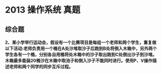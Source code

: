 # 2013 操作系统 真题

## 综合题

#### 2、某小学举行运动会，假设有一个比赛项目是每组一个老师和两个学生，重复做以下活动:老师负责用一个桶在A处沙堆取沙子后跑到B处将倒入木箱中，另外两个学生各有一个桶，分别各自用桶将处木箱中的沙子取出跑到C处倒出沙子到沙堆。木箱最多能装20桶沙在木箱中取池子和倒入沙子不能同时进行。使用P、V操作描述老师和两个同学的同步互斥过程。
